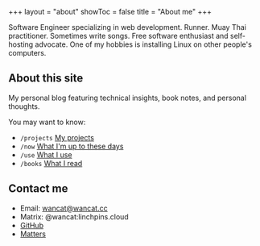 +++
layout = "about"
showToc = false
title = "About me"
+++

Software Engineer specializing in web development.
Runner. Muay Thai practitioner. Sometimes write songs. 
Free software enthusiast and self-hosting advocate.
One of my hobbies is installing Linux on other people's computers.

## About this site

My personal blog featuring technical insights, book notes, and personal thoughts.

You may want to know:
* `/projects` [My projects](/projects)
* `/now` [What I'm up to these days](/now)  
* `/use` [What I use](/use)  
* `/books` [What I read](/books)


## Contact me

* Email: wancat@wancat.cc
* Matrix: @wancat:linchpins.cloud
* [GitHub](https://github.com/lancatlin)
* [Matters](https://matters.news/@wancat/)

